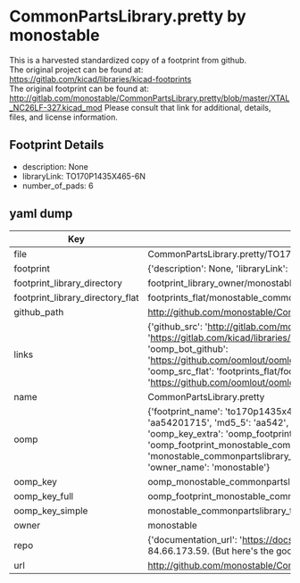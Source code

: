 # CommonPartsLibrary.pretty by monostable  
This is a harvested standardized copy of a footprint from github.  
The original project can be found at:  
https://gitlab.com/kicad/libraries/kicad-footprints  
The original footprint can be found at:
http://gitlab.com/monostable/CommonPartsLibrary.pretty/blob/master/XTAL_NC26LF-327.kicad_mod
Please consult that link for additional, details, files, and license information.  
## Footprint Details
* description: None  
* libraryLink: TO170P1435X465-6N  
* number_of_pads: 6  
## yaml dump  
| Key | Value |  
| --- | --- |  
| file | CommonPartsLibrary.pretty/TO170P1435X465-6N.kicad_mod |  
| footprint | {'description': None, 'libraryLink': 'TO170P1435X465-6N', 'number_of_pads': 6} |  
| footprint_library_directory | footprint_library_owner/monostable_CommonPartsLibrary.pretty |  
| footprint_library_directory_flat | footprints_flat/monostable_commonpartslibrary_to170p1435x465_6n/working |  
| github_path | http://github.com/monostable/CommonPartsLibrary.pretty/blob/master/TO170P1435X465-6N.kicad_mod |  
| links | {'github_src': 'http://gitlab.com/monostable/CommonPartsLibrary.pretty/blob/master/XTAL_NC26LF-327.kicad_mod', 'github_src_repo': 'https://gitlab.com/kicad/libraries/kicad-footprints', 'oomp_bot': 'footprints/monostable_commonpartslibrary_to170p1435x465_6n/working', 'oomp_bot_github': 'https://github.com/oomlout/oomlout_oomp_footprint_bot/tree/main/footprints/monostable_commonpartslibrary_to170p1435x465_6n/working', 'oomp_src_flat': 'footprints_flat/footprints_flat/monostable_commonpartslibrary_to170p1435x465_6n/working', 'oomp_src_flat_github': 'https://github.com/oomlout/oomlout_oomp_footprint_src/tree/main/footprints_flat/monostable_commonpartslibrary_to170p1435x465_6n/working'} |  
| name | CommonPartsLibrary.pretty |  
| oomp | {'footprint_name': 'to170p1435x465_6n', 'library_name': 'commonpartslibrary', 'md5': 'aa54201715007c4348193c4f31cc9d22', 'md5_10': 'aa54201715', 'md5_5': 'aa542', 'md5_6': 'aa5420', 'oomp_key': 'oomp_monostable_commonpartslibrary_to170p1435x465_6n', 'oomp_key_extra': 'oomp_footprint_monostable_commonpartslibrary_to170p1435x465_6n', 'oomp_key_full': 'oomp_footprint_monostable_commonpartslibrary_to170p1435x465_6n_aa5420', 'oomp_key_simple': 'monostable_commonpartslibrary_to170p1435x465_6n', 'original_filename': 'CommonPartsLibrary.pretty/TO170P1435X465-6N.kicad_mod', 'owner_name': 'monostable'} |  
| oomp_key | oomp_monostable_commonpartslibrary_to170p1435x465_6n |  
| oomp_key_full | oomp_footprint_monostable_commonpartslibrary_to170p1435x465_6n |  
| oomp_key_simple | monostable_commonpartslibrary_to170p1435x465_6n |  
| owner | monostable |  
| repo | {'documentation_url': 'https://docs.github.com/rest/overview/resources-in-the-rest-api#rate-limiting', 'message': "API rate limit exceeded for 84.66.173.59. (But here's the good news: Authenticated requests get a higher rate limit. Check out the documentation for more details.)"} |  
| url | http://github.com/monostable/CommonPartsLibrary.pretty |  

